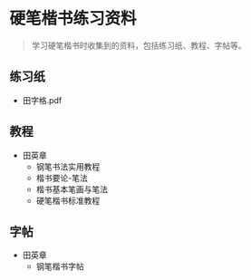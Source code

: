 # 硬笔楷书练习资料
> 学习硬笔楷书时收集到的资料，包括练习纸、教程、字帖等。

## 练习纸
- 田字格.pdf

## 教程
- 田英章
  - 钢笔书法实用教程
  - 楷书要论-笔法
  - 楷书基本笔画与笔法
  - 硬笔楷书标准教程
  
## 字帖
- 田英章
  - 钢笔楷书字帖